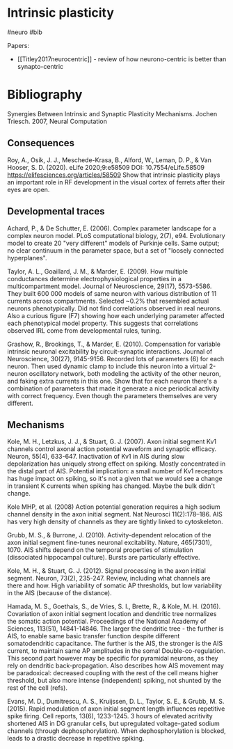 # Intrinsic plasticity

#neuro #bib

Papers:
* [[Titley2017neurocentric]] - review of how neurono-centric is better than synapto-centric

# Bibliography

Synergies Between Intrinsic and Synaptic Plasticity Mechanisms. Jochen Triesch. 2007, Neural Computation

## Consequences

Roy, A., Osik, J. J., Meschede-Krasa, B., Alford, W., Leman, D. P., & Van Hooser, S. D. (2020). eLife 2020;9:e58509 DOI: 10.7554/eLife.58509
https://elifesciences.org/articles/58509
Show that intrinsic plasticity plays an important role in RF development in the visual cortex of ferrets after their eyes are open.

## Developmental traces

Achard, P., & De Schutter, E. (2006). Complex parameter landscape for a complex neuron model. PLoS computational biology, 2(7), e94. 
Evolutionary model to create 20 "very different" models of Purkinje cells. Same output; no clear continuum in the parameter space, but a set of "loosely connected hyperplanes".

Taylor, A. L., Goaillard, J. M., & Marder, E. (2009). How multiple conductances determine electrophysiological properties in a multicompartment model. Journal of Neuroscience, 29(17), 5573-5586.
They built 600 000 models of same neuron with various distribution of 11 currents across compartments. Selected ~0.2% that resembled actual neurons phenotypically. Did not find correlations observed in real neurons. Also a curious figure (F7) showing how each underlying parameter affected each phenotypical model property. This suggests that correlations observed IRL come from developmental rules, tuning.

Grashow, R., Brookings, T., & Marder, E. (2010). Compensation for variable intrinsic neuronal excitability by circuit-synaptic interactions. Journal of Neuroscience, 30(27), 9145-9156.
Recorded lots of parameters (6) for each neuron. Then used dynamic clamp to include this neuron into a virtual 2-neuron oscillatory network, both modeling the activity of the other neuron, and faking extra currents in this one. Show that for each neuron there's a combination of parameters that made it generate a nice periodical activity with correct frequency. Even though the parameters themselves are very different.

## Mechanisms

Kole, M. H., Letzkus, J. J., & Stuart, G. J. (2007). Axon initial segment Kv1 channels control axonal action potential waveform and synaptic efficacy. Neuron, 55(4), 633-647.
Inactivation of Kv1 in AIS during slow depolarization has uniquely strong effect on spiking. Mostly concentrated in the distal part of AIS. Potential implication: a small number of Kv1 receptors has huge impact on spiking, so it's not a given that we would see a change in transient K currents when spiking has changed. Maybe the bulk didn't change.

Kole MHP, et al. (2008) Action potential generation requires a high sodium channel density in the axon initial segment. Nat Neurosci 11(2):178–186.
AIS has very high density of channels as they are tightly linked to cytoskeleton.

Grubb, M. S., & Burrone, J. (2010). Activity-dependent relocation of the axon initial segment fine-tunes neuronal excitability. Nature, 465(7301), 1070.
AIS shifts depend on the temporal properties of stimulation (dissociated hippocampal culture). Bursts are particularly effective.

Kole, M. H., & Stuart, G. J. (2012). Signal processing in the axon initial segment. Neuron, 73(2), 235-247.
Review, including what channels are there and how. High variability of somatic AP thresholds, but low variability in the AIS (because of the distance).

Hamada, M. S., Goethals, S., de Vries, S. I., Brette, R., & Kole, M. H. (2016). Covariation of axon initial segment location and dendritic tree normalizes the somatic action potential. Proceedings of the National Academy of Sciences, 113(51), 14841-14846.
The larger the dendritic tree - the further is AIS, to enable same basic transfer function despite different somatodendritic capacitance. The further is the AIS, the stronger is the AIS current, to maintain same AP amplitudes in the soma! Double-co-regulation. This second part however may be specific for pyramidal neurons, as they rely on dendritic back-propagation. Also describes how AIS movement may be paradoxical: decreased coupling with the rest of the cell means higher threshold, but also more intense (independent) spiking, not shunted by the rest of the cell (refs).

Evans, M. D., Dumitrescu, A. S., Kruijssen, D. L., Taylor, S. E., & Grubb, M. S. (2015). Rapid modulation of axon initial segment length influences repetitive spike firing. Cell reports, 13(6), 1233-1245.
3 hours of elevated acritivity shortened AIS in DG granular cells, but upregulated voltage-gated sodium channels (through dephosphorylation). When dephosphorylation is blocked, leads to a drastic decrease in repetitive spiking.